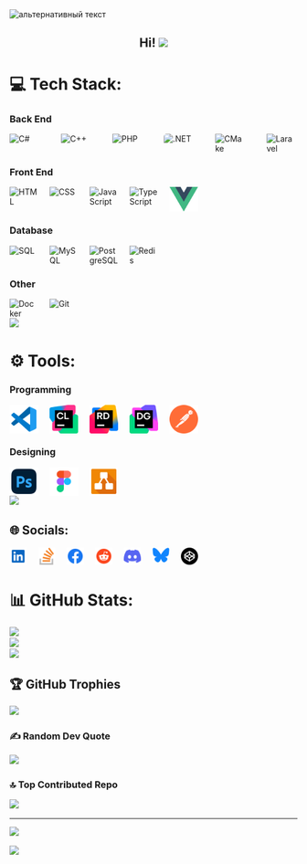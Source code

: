 <img src="https://camo.githubusercontent.com/40b0f78b261dbde178a253307fec1de25875f92469232dbef42479ac749dcfdb/68747470733a2f2f63617073756c652d72656e6465722e76657263656c2e6170702f6170693f747970653d776176696e6726636f6c6f723d373730304646266865696768743d3137302673656374696f6e3d686561646572" alt="альтернативный текст">
<h2 align="center">Hi! <img src="https://github.com/blackcater/blackcater/raw/main/images/Hi.gif" height="32"/></h2>

# 💻 Tech Stack:
### Back End
<div style="display: flex; grid-gap: 20px">
   <img src="https://github.com/Ethrynto/Ethrynto/blob/master/assets/c-sharp.png" style="width: 50px" title="C#"> 
   <img src="https://github.com/Ethrynto/Ethrynto/blob/master/assets/cpp.png" style="width: 50px; margin-left: 20px" title="C++">
   <img src="https://github.com/Ethrynto/Ethrynto/blob/master/assets/php.png" style="width: 50px; margin-left: 20px" title="PHP">
   <br>
   <img src="https://github.com/Ethrynto/Ethrynto/blob/master/assets/dotnet.svg" style="width: 50px; border-radius: 5px" title=".NET">
   <img src="https://github.com/Ethrynto/Ethrynto/blob/master/assets/CMake.png" style="width: 50px; margin-left: 20px" title="CMake">
   <img src="https://github.com/Ethrynto/Ethrynto/blob/master/assets/Laravel.png" style="width: 50px; margin-left: 20px" title="Laravel">   
</div>

### Front End
<div style="display: flex; grid-gap: 20px">
   <img src="https://github.com/Ethrynto/Ethrynto/blob/master/assets/html.png" style="width: 50px" title="HTML">
   <img src="https://github.com/Ethrynto/Ethrynto/blob/master/assets/css.png" style="width: 50px" title="CSS">
   <img src="https://github.com/Ethrynto/Ethrynto/blob/master/assets/javascript.svg" style="width: 50px" title="JavaScript">
   <img src="https://github.com/Ethrynto/Ethrynto/blob/master/assets/typescript.svg" style="width: 50px" title="TypeScript">
   <img src="https://github.com/Ethrynto/Ethrynto/blob/master/assets/vue.svg" style="width: 50px" title="Vue JS">
</div>

### Database
<div style="display: flex; grid-gap: 20px">
   <img src="https://github.com/Ethrynto/Ethrynto/blob/master/assets/sql.png" style="width: 50px" title="SQL">
   <img src="https://github.com/Ethrynto/Ethrynto/blob/master/assets/mysql.png" style="width: 50px" title="MySQL">
   <img src="https://github.com/Ethrynto/Ethrynto/blob/master/assets/postgre.png" style="width: 50px" title="PostgreSQL">
   <img src="https://www.svgrepo.com/show/303460/redis-logo.svg" style="width: 50px" title="Redis">
</div>

### Other
<div style="display: flex; grid-gap: 20px">
   <img src="https://www.svgrepo.com/show/452192/docker.svg" style="width: 50px" title="Docker">
   <img src="https://www.svgrepo.com/show/452210/git.svg" style="width: 50px" title="Git">
</div>

<img src="https://user-images.githubusercontent.com/73097560/115834477-dbab4500-a447-11eb-908a-139a6edaec5c.gif">

# ⚙️ Tools:
### Programming
<div style="display: flex; grid-gap: 20px">
   <img src="https://github.com/Ethrynto/Ethrynto/blob/master/assets/vscode.svg" style="width: 50px" title="VS Code"> 
   <img src="https://github.com/Ethrynto/Ethrynto/blob/master/assets/clion.svg" style="width: 50px" title="CLion"> 
   <img src="https://github.com/Ethrynto/Ethrynto/blob/master/assets/rider.svg" style="width: 50px" title="Rider"> 
   <img src="https://github.com/Ethrynto/Ethrynto/blob/master/assets/datagrip.svg" style="width: 50px" title="Rider"> 
   <img src="https://github.com/Ethrynto/Ethrynto/blob/master/assets/postman.svg" style="width: 50px" title="Postman"> 
</div>

### Designing
<div style="display: flex; grid-gap: 20px">
   <img src="https://github.com/Ethrynto/Ethrynto/blob/master/assets/adobe-photoshop.svg" style="width: 50px" title="Photoshop"> 
   <img src="https://github.com/Ethrynto/Ethrynto/blob/master/assets/figma.svg" style="width: 50px" title="Figma"> 
   <img src="https://github.com/Ethrynto/Ethrynto/blob/master/assets/drawio.svg" style="width: 50px" title="Drawio"> 
</div>

<img src="https://user-images.githubusercontent.com/73097560/115834477-dbab4500-a447-11eb-908a-139a6edaec5c.gif">



## 🌐 Socials:
<div style="display: flex; grid-gap: 20px">
   <a href="https://www.linkedin.com/in/ethrynto/">
      <img src="https://github.com/Ethrynto/Ethrynto/blob/master/assets/linkedin.svg" style="width: 30px" title="LinkedIn">
   </a>
   <a href="https://stackoverflow.com/users/29053105/ethrynto">
      <img src="https://github.com/Ethrynto/Ethrynto/blob/master/assets/stackoverflow.svg" style="width: 30px" title="Stackoverflow">
   </a>
   <a href="https://www.facebook.com/Ethrynto">
      <img src="https://github.com/Ethrynto/Ethrynto/blob/master/assets/facebook.svg" style="width: 30px" title="Facebook">
   </a>
   <a href="https://www.reddit.com/user/Ethrynto/">
      <img src="https://github.com/Ethrynto/Ethrynto/blob/master/assets/reddit.svg" style="width: 30px" title="Reddit">
   </a>
   <a href="https://discord.com/invite/Ethrynto">
      <img src="https://github.com/Ethrynto/Ethrynto/blob/master/assets/discord.svg" style="width: 30px" title="Discord">
   </a>
   <a href="https://bsky.app/profile/ethrynto">
      <img src="https://github.com/Ethrynto/Ethrynto/blob/master/assets/bluesky.svg" style="width: 30px" title="BlueSky">
   </a>
   <a href="https://codepen.io/Ethrynto">
      <img src="https://github.com/Ethrynto/Ethrynto/blob/master/assets/codepen.svg" style="width: 30px" title="Codepen">
   </a>
</div>

# 📊 GitHub Stats:
![](https://github-readme-stats.vercel.app/api?username=Ethrynto&theme=aura&hide_border=false&include_all_commits=true&count_private=true)<br/>
![](https://github-readme-streak-stats.herokuapp.com/?user=Ethrynto&theme=aura&hide_border=false)<br/>
![](https://github-readme-stats.vercel.app/api/top-langs/?username=Ethrynto&theme=aura&hide_border=false&include_all_commits=true&count_private=true&layout=compact)

## 🏆 GitHub Trophies
![](https://github-profile-trophy.vercel.app/?username=Ethrynto&theme=aura&no-frame=false&no-bg=true&margin-w=4)

### ✍️ Random Dev Quote
![](https://quotes-github-readme.vercel.app/api?type=vetical&theme=radical)

### 🔝 Top Contributed Repo
![](https://github-contributor-stats.vercel.app/api?username=Ethrynto&limit=5&theme=aura&combine_all_yearly_contributions=true)

---
[![](https://visitcount.itsvg.in/api?id=Ethrynto&icon=2&color=0)](https://visitcount.itsvg.in)

<!-- Proudly created with GPRM ( https://gprm.itsvg.in ) -->

<img src="https://camo.githubusercontent.com/6252eacbfc5e3d3187db58281ee0a7e1615540c5a7915274da75bdc28f9cb4fd/68747470733a2f2f63617073756c652d72656e6465722e76657263656c2e6170702f6170693f747970653d776176696e6726636f6c6f723d373730304646266865696768743d3135382673656374696f6e3d666f6f746572">

